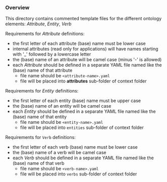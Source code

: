 ### Overview

This directory contains commented template files for the different ontology elements: _Attribute_, _Entity_, _Verb_

Requirements for _Attribute_ definitions:
* the first letter of each attribute (base) name must be lower case
* internal attributes (read only for applications) will have names starting with '_' followed by a lowercase letter
* the (base) name of an attribute will be camel case (minus '-' is allowed)
* each _Attribute_ should be defined in a separate YAML file named like the (base) name of that attribute
  * file name should be `<attribute-name>.yaml`
  * file will be placed into __attributes__ sub-folder of context folder

Requirements for _Entity_ definitions:
* the first letter of each entity (base) name must be upper case 
* the (base) name of an entity will be camel case 
* each _Entity_ should be defined in a separate YAML file named like the (base) name of that entity
  * file name should be `<entity-name>.yaml`
  * file will be placed into `entities` sub-folder of context folder

Requirements for `Verb` definitions:
* the first letter of each verb (base) name must be lower case 
* the (base) name of a verb will be camel case 
* each _Verb_ should be defined in a separate YAML file named like the (base) name of that verb
  * file name should be `<verb-name>.yaml`
  * file will be placed into `verbs` sub-folder of context folder

